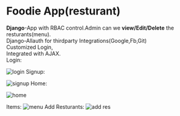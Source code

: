 # Foodie App(resturant)
<b>Django</b>-App with RBAC control.Admin can we <b>view/Edit/Delete</b> the resturants(menu).</br>
Django-Allauth for thirdparty Integrations(Google,Fb,Git)</br>
Customized Login,</br>
Integrated with AJAX.</br>
Login:

![login](https://user-images.githubusercontent.com/40596313/49137397-540e8a00-f312-11e8-9567-1dec37e5fa43.PNG)
Signup:

![signup](https://user-images.githubusercontent.com/40596313/49137410-5a9d0180-f312-11e8-82bf-1bb2d157ce74.PNG)
Home:

![home](https://user-images.githubusercontent.com/40596313/49137413-5e308880-f312-11e8-9f4d-e91bf6d2023e.PNG)

Items:
![menu](https://user-images.githubusercontent.com/40596313/49137421-625ca600-f312-11e8-8d33-48f9302df7c1.PNG)
Add Resturants:
![add res](https://user-images.githubusercontent.com/40596313/49137433-6be60e00-f312-11e8-9c8b-b1e16532748d.PNG)




